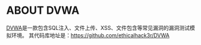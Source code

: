 # ABOUT DVWA
[DVWA](http://www.dvwa.co.uk/)是一款包含SQL注入、文件上传、XSS、文件包含等常见漏洞的漏洞测试模拟环境。
其代码库地址是：https://github.com/ethicalhack3r/DVWA
